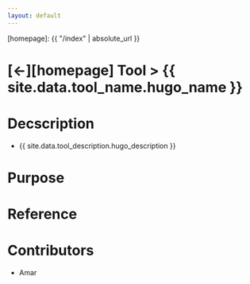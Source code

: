 ```yaml
---
layout: default
---
```



[//]: #(Reference)
[homepage]:   {{ "/index" | absolute_url }}

# [&larr;][homepage] Tool > {{ site.data.tool_name.hugo_name }}
# Decscription
- {{ site.data.tool_description.hugo_description }}

# Purpose

# Reference

# Contributors
- Amar